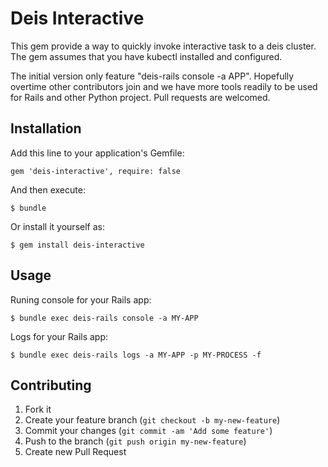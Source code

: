 # Deis Interactive

This gem provide a way to quickly invoke interactive task to a deis
cluster. The gem assumes that you have kubectl installed and configured.

The initial version only feature "deis-rails console -a APP". Hopefully
overtime other contributors join and we have more tools readily to be
used for Rails and other Python project. Pull requests are welcomed.

## Installation

Add this line to your application's Gemfile:

    gem 'deis-interactive', require: false

And then execute:

    $ bundle

Or install it yourself as:

    $ gem install deis-interactive

## Usage

Runing console for your Rails app:

    $ bundle exec deis-rails console -a MY-APP

Logs for your Rails app:

    $ bundle exec deis-rails logs -a MY-APP -p MY-PROCESS -f


## Contributing

1. Fork it
2. Create your feature branch (`git checkout -b my-new-feature`)
3. Commit your changes (`git commit -am 'Add some feature'`)
4. Push to the branch (`git push origin my-new-feature`)
5. Create new Pull Request

